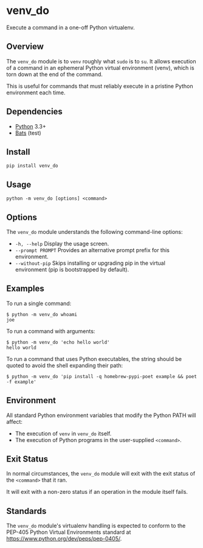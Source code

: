 # venv_do

Execute a command in a one-off Python virtualenv.

## Overview

The `venv_do` module is to `venv` roughly what `sudo` is to `su`. It allows execution of a command in an ephemeral Python virtual environment (venv), which is torn down at the end of the command.

This is useful for commands that must reliably execute in a pristine Python environment each time.

## Dependencies

- [Python](https://www.python.org) 3.3+
- [Bats](https://github.com/bats-core/bats-core) (test)

## Install

    pip install venv_do

## Usage

    python -m venv_do [options] <command>

## Options

The `venv_do` module understands the following command-line options:

- `-h, --help` Display the usage screen.
- `--prompt PROMPT` Provides an alternative prompt prefix for this environment.
- `--without-pip` Skips installing or upgrading pip in the virtual environment (pip is bootstrapped by default).


## Examples

To run a single command:

    $ python -m venv_do whoami
    joe

To run a command with arguments:

    $ python -m venv_do 'echo hello world'
    hello world

To run a command that uses Python executables, the string should be quoted to avoid the shell expanding their path:

    $ python -m venv_do 'pip install -q homebrew-pypi-poet example && poet -f example'

## Environment

All standard Python environment variables that modify the Python PATH will affect:

- The execution of `venv` in `venv_do` itself.
- The execution of Python programs in the user-supplied `<command>`.

## Exit Status

In normal circumstances, the `venv_do` module will exit with the exit status of the `<command>` that it ran.

It will exit with a non-zero status if an operation in the module itself fails.
    
## Standards

The `venv_do` module's virtualenv handling is expected to conform to the PEP-405 Python Virtual Environments standard at <https://www.python.org/dev/peps/pep-0405/>.
